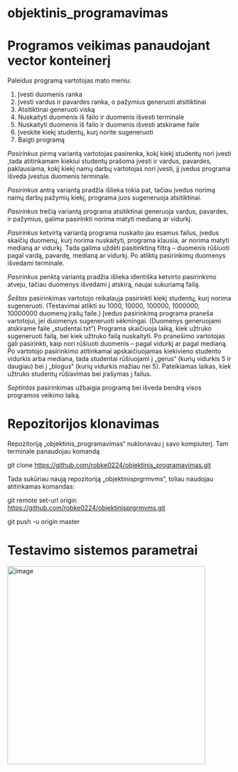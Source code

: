 # objektinis_programavimas

# Programos veikimas panaudojant vector konteinerį

Paleidus programą vartotojas mato meniu:
1.	Įvesti duomenis ranka
2.	Įvesti vardus ir pavardes ranka, o pažymius generuoti atsitiktinai
3.	Atsitiktinai generuoti viską
4.	Nuskaityti duomenis iš failo ir duomenis išvesti terminale
5.	Nuskaityti duomenis iš failo ir duomenis išvesti atskirame faile
6.	Įveskite kiekį studentų, kurį norite sugeneruoti 
7.	Baigti programą

   
*Pasirinkus* pirmą variantą vartotojas pasirenka, kokį kiekį studentų nori įvesti ,tada atitinkamam kiekiui studentų prašoma įvesti ir vardus, pavardes, paklausiama, kokį kiekį namų darbų vartotojas nori įvesti, jį įvedus programa išveda įvestus duomenis terminale.

*Pasirinkus* antrą variantą pradžia išlieka tokia pat, tačiau įvedus norimą namų darbų pažymių kiekį, programa juos sugeneruoja atsitiktinai.

*Pasirinkus* trečią variantą programa atsitiktinai generuoja vardus, pavardes, ir pažymius, galima pasirinkti norima matyti medianą ar vidurkį.

*Pasirinkus* ketvirtą variantą programa nuskaito jau esamus failus, įvedus skaičių duomenų, kurį norima nuskaityti, programa klausia, ar norima matyti medianą ar vidurkį. Tada galima uždėti pasitinktiną filtrą – duomenis rūšiuoti pagal vardą, pavardę, medianą ar vidurkį. Po atliktų pasirinkimų duomenys išvedami terminale.

*Pasirinkus* penktą variantą pradžia išlieka identiška ketvirto pasirinkimo atveju, tačiau duomenys išvedami į atskirą, naujai sukuriamą failą.

*Šeštas* pasirinkimas vartotojo reikalauja pasirinkti kiekį studentų, kurį norima sugeneruoti. (Testavimai atlikti su  1000, 10000, 100000, 1000000, 10000000 duomenų įrašų faile.) Įvedus pasirinkimą programa praneša vartotojui, jei duomenys sugeneruoti sėkmingai. (Duomenys generuojami atskirame faile „studentai.txt“) Programa skaičiuoja laiką, kiek užtruko sugeneruoti failą,  bei kiek užtruko failą nuskaityti. Po pranešimo vartotojas gali pasirinkti, kaip nori rūšiuoti duomenis – pagal vidurkį ar pagal medianą. Po vartotojo pasirinkimo atitinkamai apskaičiuojamas kiekivieno studento vidurkis arba mediana, tada studentai rūšiuojami į „gerus“ (kurių vidurkis 5 ir daugiau) bei į „blogus“ (kurių vidurkis mažiau nei 5). Pateikiamas laikas, kiek užtruko studentų rūšiavimas bei įrašymas į failus.

*Septintas* pasirinkimas užbaigia programą bei išveda bendrą visos programos veikimo laiką.


# 	Repozitorijos klonavimas

Repozitoriją „objektinis_programavimas“ nuklonavau į savo kompiuterį. Tam terminale panaudojau komandą 

git clone https://github.com/robke0224/objektinis_programavimas.git

Tada sukūriau naują repozitoriją „objektinisprgrmvms“, toliau naudojau atitinkamas komandas:

git remote set-url origin https://github.com/robke0224/objektinisprgrmvms.git

git push -u origin master


# Testavimo sistemos parametrai

<img width="445" alt="image" src="https://github.com/robke0224/objektinisprgrmvms/assets/154459735/c7d8af55-d8b1-4383-a09a-09296d8d0dee">




